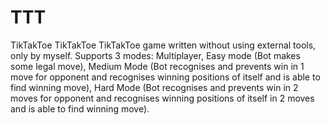 # TTT

TikTakToe
TikTakToe TikTakToe game written without using external tools, only by myself. Supports 3 modes: Multiplayer, Easy mode (Bot makes some legal move), Medium Mode (Bot recognises and prevents win in 1 move for opponent and recognises winning positions of itself and is able to find winning move), Hard Mode (Bot recognises and prevents win in 2 moves for opponent and recognises winning positions of itself in 2 moves and is able to find winning move).
